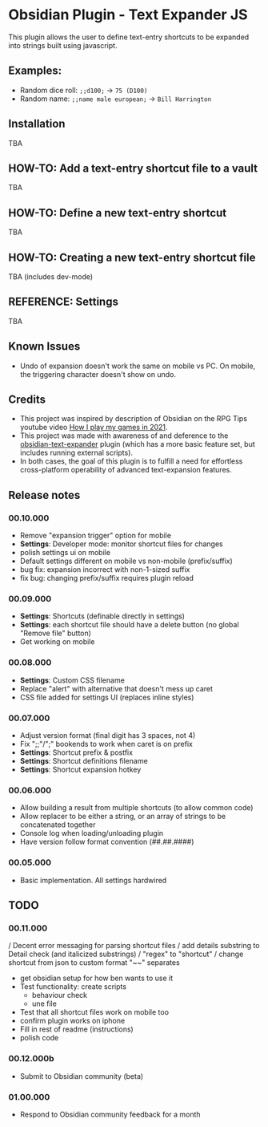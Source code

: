 # Obsidian Plugin - Text Expander JS

This plugin allows the user to define text-entry shortcuts to be expanded into strings built using javascript.

## Examples:
- Random dice roll: `;;d100;` -> `75 (D100)`
- Random name: `;;name male european;` -> `Bill Harrington`

## Installation
TBA

## HOW-TO: Add a text-entry shortcut file to a vault
TBA

## HOW-TO: Define a new text-entry shortcut
TBA

## HOW-TO: Creating a new text-entry shortcut file
TBA (includes dev-mode)

## REFERENCE: Settings
TBA

## Known Issues
- Undo of expansion doesn't work the same on mobile vs PC.  On mobile, the triggering character doesn't show on undo.

## Credits
- This project was inspired by description of Obsidian on the RPG Tips youtube video <a href='https://www.youtube.com/watch?v=XTFFzuZVcPk' target='_blank'>How I play my games in 2021</a>.
- This project was made with awareness of and deference to the <a href='https://github.com/konodyuk/obsidian-text-expander' target='_blank'>obsidian-text-expander</a> plugin (which has a more basic feature set, but includes running external scripts).
- In both cases, the goal of this plugin is to fulfill a need for effortless cross-platform operability of advanced text-expansion features.

## Release notes

### 00.10.000
- Remove "expansion trigger" option for mobile
- **Settings**: Developer mode: monitor shortcut files for changes
- polish settings ui on mobile
- Default settings different on mobile vs non-mobile (prefix/suffix)
- bug fix: expansion incorrect with non-1-sized suffix
- fix bug: changing prefix/suffix requires plugin reload

### 00.09.000
- **Settings**: Shortcuts (definable directly in settings)
- **Settings**: each shortcut file should have a delete button (no global "Remove file" button)
- Get working on mobile

### 00.08.000
- **Settings**: Custom CSS filename
- Replace "alert" with alternative that doesn't mess up caret
- CSS file added for settings UI (replaces inline styles)

### 00.07.000
- Adjust version format (final digit has 3 spaces, not 4)
- Fix ";;"/";" bookends to work when caret is on prefix
- **Settings**: Shortcut prefix & postfix
- **Settings**: Shortcut definitions filename
- **Settings**: Shortcut expansion hotkey

### 00.06.000
- Allow building a result from multiple shortcuts (to allow common code)
- Allow replacer to be either a string, or an array of strings to be concatenated together
- Console log when loading/unloading plugin
- Have version follow format convention (##.##.####)

### 00.05.000
- Basic implementation.  All settings hardwired

## TODO

### 00.11.000
/ Decent error messaging for parsing shortcut files
/ add details substring to Detail check (and italicized substrings)
/ "regex" to "shortcut"
/ change shortcut from json to custom format "~~" separates
- get obsidian setup for how ben wants to use it
- Test functionality: create scripts
	- behaviour check
	- une file
- Test that all shortcut files work on mobile too
- confirm plugin works on iphone
- Fill in rest of readme (instructions)
- polish code

### 00.12.000b
- Submit to Obsidian community (beta)

### 01.00.000
- Respond to Obsidian community feedback for a month
